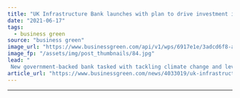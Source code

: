 ```yaml
---
title: "UK Infrastructure Bank launches with plan to drive investment in net zero transition"
date: "2021-06-17"
tags: 
  - business green
source: "business green"
image_url: "https://www.businessgreen.com/api/v1/wps/6917e1e/3adcd6f8-ac51-4dae-b4a8-c91140e152d7/10/Infrastructure-185x114.jpg"
image_fp: "/assets/img/post_thumbnails/84.jpg"
lead: "
 New government-backed bank tasked with tackling climate change and levelling up regional inequalities has formally opened at its Leeds HQ ..."
article_url: "https://www.businessgreen.com/news/4033019/uk-infrastructure-bank-launches-plan-drive-investment-net-zero-transition"
---
```


---
